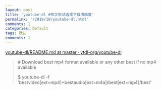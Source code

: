 ```yaml
---
layout: post
title: 'youtube-dl #依次尝试选择下载清晰度'
permalink: '/2019/10/youtube-dl.html'
comments: 1
categories: Default
tags: 默认
comments: 1
---
```

[youtube-dl/README.md at master · ytdl-org/youtube-dl](https://github.com/ytdl-org/youtube-dl/blob/master/README.md#format-selection-examples)

>  
> \# Download best mp4 format available or any other best if no mp4 available
> >  
> $ youtube-dl -f ‘bestvideo\[ext=mp4\]+bestaudio\[ext=m4a\]/best\[ext=mp4\]/best’
> 